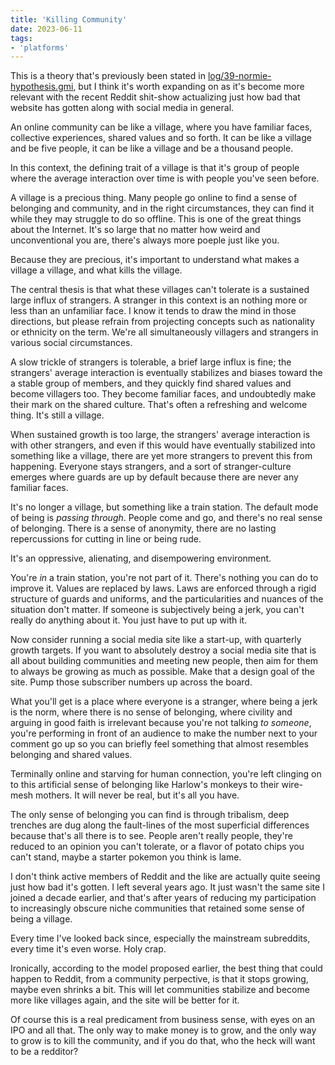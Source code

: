 ```yaml
---
title: 'Killing Community'
date: 2023-06-11
tags:
- 'platforms'
---
```


This is a theory that's previously been stated in [log/39-normie-hypothesis.gmi](/log/39-normie-hypothesis.gmi), but I think it's worth expanding on as it's become more relevant with the recent Reddit shit-show actualizing just how bad that website has gotten along with social media in general.

An online community can be like a village, where you have familiar faces, collective experiences, shared values and so forth.  It can be like a village and be five people, it can be like a village and be a thousand people.  

In this context, the defining trait of a village is that it's group of people where the average interaction over time is with people you've seen before.

A village is a precious thing.  Many people go online to find a sense of belonging and community, and in the right circumstances, they can find it while they may struggle to do so offline.  This is one of the great things about the Internet.  It's so large that no matter how weird and unconventional you are, there's always more poeple just like you.

Because they are precious, it's important to understand what makes a village a village, and what kills the village.

The central thesis is that what these villages can't tolerate is a sustained large influx of strangers.  A stranger in this context is an nothing more or less than an unfamiliar face.  I know it tends to draw the mind in those directions, but please refrain from projecting concepts such as nationality or ethnicity on the term.  We're all simultaneously villagers and strangers in various social circumstances.

A slow trickle of strangers is tolerable, a brief large influx is fine; the strangers' average interaction is eventually stabilizes and biases toward the a stable group of members, and they quickly find shared values and become villagers too.   They become familiar faces, and undoubtedly make their mark on the shared culture. That's often a refreshing and welcome thing.  It's still a village.

When sustained growth is too large, the strangers' average interaction is with other strangers, and even if this would have eventually stabilized into something like a village, there are yet more strangers to prevent this from happening.  Everyone stays strangers, and a sort of stranger-culture emerges where guards are up by default because there are never any familiar faces.

It's no longer a village, but something like a train station.  The default mode of being is *passing through*.  People come and go, and there's no real sense of belonging.  There is a sense of anonymity, there are no lasting repercussions for cutting in line or being rude.

It's an oppressive, alienating, and disempowering environment.

You're *in* a train station, you're not part of it.  There's nothing you can do to improve it.  Values are replaced by laws. Laws are enforced through a rigid structure of guards and uniforms, and the particularities and nuances of the situation don't matter.  If someone is subjectively being a jerk, you can't really do anything about it.  You just have to put up with it.

Now consider running a social media site like a start-up, with quarterly growth targets.  If you want to absolutely destroy a social media site that is all about building communities and meeting new people, then aim for them to always be growing as much as possible.  Make that a design goal of the site.  Pump those subscriber numbers up across the board.

What you'll get is a place where everyone is a stranger, where being a jerk is the norm, where there is no sense of belonging,
where civility and arguing in good faith is irrelevant because you're not talking *to someone*, you're performing in front of an audience to make the number next to your comment go up so you can briefly feel something that almost resembles belonging and shared values.  

Terminally online and starving for human connection, you're left clinging on to this artificial sense of belonging like Harlow's monkeys to their wire-mesh mothers.  It will never be real, but it's all you have.

The only sense of belonging you can find is through tribalism, deep trenches are dug along the fault-lines of the most superficial differences because that's all there is to see.  People aren't really people, they're reduced to an opinion you can't tolerate, or a flavor of potato chips you can't stand, maybe a starter pokemon you think is lame. 

I don't think active members of Reddit and the like are actually quite seeing just how bad it's gotten.  I left several years ago. It just wasn't the same site I joined a decade earlier, and that's after years of reducing my participation to increasingly obscure niche communities that retained some sense of being a village.

Every time I've looked back since, especially the mainstream subreddits, every time it's even worse.  Holy crap.

Ironically, according to the model proposed earlier, the best thing that could happen to Reddit, from a community perpective, is that it stops growing, maybe even shrinks a bit.  This will let communities stabilize and become more like villages again, and the site will be better for it.

Of course this is a real predicament from business sense, with eyes on an IPO and all that.  The only way to make money is to grow, and the only way to grow is to kill the community, and if you do that, who the heck will want to be a redditor?  
